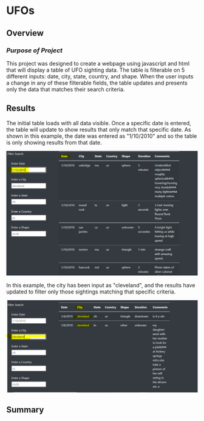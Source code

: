 # UFOs

## Overview
### *Purpose of Project*
This project was designed to create a webpage using javascript and html that will display a table of UFO sighting data. The table is filterable on 5 different inputs: date, city, state, country, and shape. When the user inputs a change in any of these filterable fields, the table updates and presents only the data that matches their search criteria.

## Results
The initial table loads with all data visible. Once a specific date is entered, the table will update to show results that only match that specific date. As shown in this example, the date was entered as "1/10/2010" and so the table is only showing results from that date.

![Filtered by Date](images/date-filtered-jan-10.png)


In this example, the city has been input as "cleveland", and the results have updated to filter only those sightings matching that specific criteria. 

![Filtered by City](images/city-filtered-cleveland.png)


## Summary
